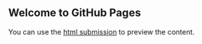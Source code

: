## Welcome to GitHub Pages

You can use the [html submission](https://github.com/about-r/Prediction-Assignment-ML/ml_pred_asst.html) to preview the content.
